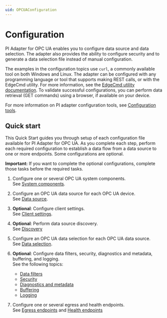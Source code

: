 ```yaml
---
uid: OPCUAConfiguration
---
```


# Configuration

PI Adapter for OPC UA enables you to configure data source and data selection. The adapter also provides the ability to configure security and to generate a data selection file instead of manual configuration.

The examples in the configuration topics use `curl`, a commonly available tool on both Windows and Linux. The adapter can be configured with any programming language or tool that supports making REST calls, or with the EdgeCmd utility. For more information, see the [EdgeCmd utility documentation](https://docs.osisoft.com/bundle/edgecmd/page/index.html). To validate successful configurations, you can perform data retrieval (GET commands) using a browser, if available on your device.

For more information on PI adapter configuration tools, see [Configuration tools](xref:ConfigurationTools).

## Quick start

This Quick Start guides you through setup of each configuration file available for PI Adapter for OPC UA. As you complete each step, perform each required configuration to establish a data flow from a data source to one or more endpoints. Some configurations are optional.

**Important:** If you want to complete the optional configurations, complete those tasks before the required tasks.

1. Configure one or several OPC UA system components.<br>See [System components](xref:SystemComponentsConfiguration#configure-system-components).

2. Configure an OPC UA data source for each OPC UA device.<br>See [Data source](xref:PIAdapterForOPCUADataSourceConfiguration#configure-opc-ua-data-source).

3. **Optional**: Configure client settings.<br> See [Client settings](xref:PIAdapterForOPCUAClientSettingsConfiguration#configure-opc-ua-client-settings).

4. **Optional**: Perform data source discovery.<br> See [Discovery](xref:DataSourceDiscovery)

4. Configure an OPC UA data selection for each OPC UA data source.<br>See [Data selection](xref:PIAdapterForOPCUADataSelectionConfiguration#configure-opc-ua-data-selection).

5. **Optional**: Configure data filters, security, diagnostics and metadata, buffering, and logging.<br>See the following topics:

    - [Data filters](xref:DataFiltersConfiguration#configure-data-filters)
    - [Security](xref:pi-adapter-for-opc-ua-security-configuration#configure-opc-ua-adapter-security)
    - [Diagnostics and metadata](xref:GeneralConfiguration#configure-general)
    - [Buffering](xref:BufferingConfiguration#configure-buffering)
    - [Logging](xref:LoggingConfiguration#configure-logging)

6. Configure one or several egress and health endpoints.<br>See [Egress endpoints](xref:EgressEndpointsConfiguration#configure-egress-endpoints) and [Health endpoints](xref:HealthEndpointConfiguration#configure-health-endpoint)
